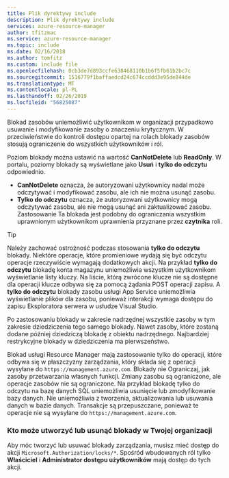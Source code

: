 ```yaml
---
title: Plik dyrektywy include
description: Plik dyrektywy include
services: azure-resource-manager
author: tfitzmac
ms.service: azure-resource-manager
ms.topic: include
ms.date: 02/16/2018
ms.author: tomfitz
ms.custom: include file
ms.openlocfilehash: 0cb3de7d893ccfe638468110b1b6f5fb61b2bc7c
ms.sourcegitcommit: 1516779f1baffaedcd24c674ccddd3e95de844de
ms.translationtype: MT
ms.contentlocale: pl-PL
ms.lasthandoff: 02/26/2019
ms.locfileid: "56825087"
---
```

Blokad zasobów uniemożliwić użytkownikom w organizacji przypadkowo usuwanie i modyfikowanie zasoby o znaczeniu krytycznym. W przeciwieństwie do kontroli dostępu opartej na rolach blokady zasobów stosują ograniczenie do wszystkich użytkowników i ról. 

Poziom blokady można ustawić na wartość **CanNotDelete** lub **ReadOnly**. W portalu, poziomy blokady są wyświetlane jako **Usuń** i **tylko do odczytu** odpowiednio.

* **CanNotDelete** oznacza, że autoryzowani użytkownicy nadal może odczytywać i modyfikować zasobu, ale ich nie można usunąć zasobu. 
* **Tylko do odczytu** oznacza, że autoryzowani użytkownicy mogą odczytywać zasobu, ale nie mogą usunąć ani zaktualizować zasobu. Zastosowanie Ta blokada jest podobny do ograniczania wszystkim uprawnionym użytkownikom uprawnienia przyznane przez **czytnika** roli. 

> [!TIP]
> Należy zachować ostrożność podczas stosowania **tylko do odczytu** blokady. Niektóre operacje, które promieniowe wydają się być odczytu operacje rzeczywiście wymagają dodatkowych akcji. Na przykład **tylko do odczytu** blokadę konta magazynu uniemożliwia wszystkim użytkownikom wyświetlanie listy kluczy. Na liście, którą zwrócone klucze nie są dostępne dla operacji klucze odbywa się za pomocą żądania POST operacji zapisu. A **tylko do odczytu** blokady zasobu usługi App Service uniemożliwia wyświetlanie plików dla zasobu, ponieważ interakcji wymaga dostępu do zapisu Eksploratora serwera w usłudze Visual Studio.

Po zastosowaniu blokady w zakresie nadrzędnej wszystkie zasoby w tym zakresie dziedziczenia tego samego blokady. Nawet zasoby, które zostaną dodane później dziedziczą blokadę z obiektu nadrzędnego. Najbardziej restrykcyjne blokady w dziedziczenia ma pierwszeństwo.

Blokad usługi Resource Manager mają zastosowanie tylko do operacji, które odbywa się w płaszczyzny zarządzania, który składa się z operacji wysyłane do `https://management.azure.com`. Blokady nie Ograniczaj, jak zasoby przetwarzania własnych funkcji. Zmiany zasobu są ograniczone, ale operacje zasobów nie są ograniczone. Na przykład blokadę tylko do odczytu na bazę danych SQL uniemożliwia usunięcie lub zmodyfikowanie bazy danych. Nie uniemożliwia z tworzenia, aktualizowania lub usuwania danych w bazie danych. Transakcje są przepuszczane, ponieważ te operacje nie są wysyłane do `https://management.azure.com`.

### <a name="who-can-create-or-delete-locks-in-your-organization"></a>Kto może utworzyć lub usunąć blokady w Twojej organizacji
Aby móc tworzyć lub usuwać blokady zarządzania, musisz mieć dostęp do akcji `Microsoft.Authorization/locks/*`. Spośród wbudowanych ról tylko **Właściciel** i **Administrator dostępu użytkowników** mają dostęp do tych akcji.
